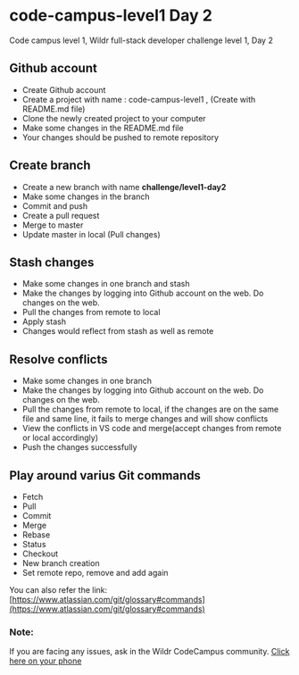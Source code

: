 # code-campus-level1 Day 2
Code campus level 1, Wildr full-stack developer challenge level 1, Day 2

## Github account
- Create Github account
- Create a project with name : code-campus-level1 , (Create with README.md file)
- Clone the newly created project to your computer
- Make some changes in the README.md file
- Your changes should be pushed to remote repository

## Create branch
- Create a new branch with name **challenge/level1-day2**
- Make some changes in the branch
- Commit and push
- Create a pull request
- Merge to master
- Update master in local (Pull changes)

## Stash changes
- Make some changes in one branch and stash
- Make the changes by logging into Github account on the web. Do changes on the web.
- Pull the changes from remote to local
- Apply stash
- Changes would reflect from stash as well as remote

## Resolve conflicts
- Make some changes in one branch 
- Make the changes by logging into Github account on the web. Do changes on the web.
- Pull the changes from remote to local, if the changes are on the same file and same line, it fails to merge changes and will show conflicts
- View the conflicts in VS code and merge(accept changes from remote or local accordingly)
- Push the changes successfully

## Play around varius Git commands
- Fetch
- Pull
- Commit
- Merge
- Rebase
- Status
- Checkout
- New branch creation
- Set remote repo, remove and add again

You can also refer the link: [https://www.atlassian.com/git/glossary#commands](https://www.atlassian.com/git/glossary#commands)

### Note:
If you are facing any issues, ask in the Wildr CodeCampus community. 
[Click here on your phone](https://wildr.com/invite/ioaN)
